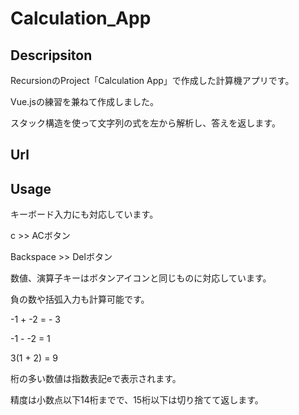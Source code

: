 # Calculation_App

## Descripsiton
RecursionのProject「Calculation App」で作成した計算機アプリです。

Vue.jsの練習を兼ねて作成しました。

スタック構造を使って文字列の式を左から解析し、答えを返します。

## Url

## Usage
キーボード入力にも対応しています。

c  >>  ACボタン

Backspace  >> Delボタン

数値、演算子キーはボタンアイコンと同じものに対応しています。


負の数や括弧入力も計算可能です。

-1 + -2 = - 3

-1 - -2 = 1

3(1 + 2) = 9 

桁の多い数値は指数表記eで表示されます。

精度は小数点以下14桁までで、15桁以下は切り捨てて返します。
